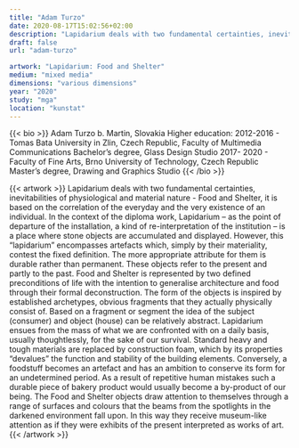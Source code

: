 ```yaml
---
title: "Adam Turzo"
date: 2020-08-17T15:02:56+02:00
description: "Lapidarium deals with two fundamental certainties, inevitabilities of physiological and material nature - Food and Shelter, it is based on the correlation of the everyday and the very existence of an individual."
draft: false
url: "adam-turzo"

artwork: "Lapidarium: Food and Shelter"
medium: "mixed media"
dimensions: "various dimensions"
year: "2020"
study: "mga"
location: "kunstat"
---
```


{{< bio >}}
Adam  Turzo
b. Martin, Slovakia
Higher education:
2012-2016 - Tomas Bata University in Zlin, Czech Republic, Faculty of Multimedia Communications
Bachelor’s degree, Glass Design Studio
2017- 2020 - Faculty of Fine Arts, Brno University of Technology, Czech Republic
Master’s degree, Drawing and Graphics Studio
{{< /bio >}}


{{< artwork >}}
Lapidarium deals with two fundamental certainties, inevitabilities of physiological and material nature - Food and Shelter, it is based on the correlation of the everyday and the very existence of an individual.
In the context of the diploma work, Lapidarium – as the point of departure of the installation, a kind of re-interpretation of the institution – is a place where stone objects are accumulated and displayed. However, this “lapidarium” encompasses artefacts which, simply by their materiality, contest the fixed definition. The more appropriate attribute for them is durable rather than permanent. These objects refer to the present and partly to the past.
Food and Shelter is represented by two defined preconditions of life with the intention to generalise architecture and food through their formal deconstruction. The form of the objects is inspired by established archetypes, obvious fragments that they actually physically consist of. Based on a fragment or segment the idea of the subject (consumer) and object (house) can be relatively abstract. Lapidarium ensues from the mass of what we are confronted with on a daily basis, usually thoughtlessly, for the sake of our survival. Standard heavy and tough materials are replaced by construction foam, which by its properties “devalues” the function and stability of the building elements. Conversely, a foodstuff becomes an artefact and has an ambition to conserve its form for an undetermined period. As a result of repetitive human mistakes such a durable piece of bakery product would usually become a by-product of our being. The Food and Shelter objects draw attention to themselves through a range of surfaces and colours that the beams from the spotlights in the darkened environment fall upon. In this way they receive museum-like attention as if they were exhibits of the present interpreted as works of art.
{{< /artwork >}}
